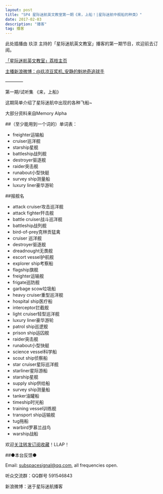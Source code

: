 ```yaml
---
layout: post
title: "SP4 星际迷航英文教室第一期《来，上船！|星际迷航中舰船的种类》"
date: 2017-02-03
description: "播客"
tag: 播客 
---   
```


此处插播由 玖涼 主持的「星际迷航英文教室」播客的第一期节目，欢迎前去订阅。

[「星际迷航英文教室」荔枝主页](https://www.lizhi.fm/1316714/)

[主播新浪微博：@玖凉豆浆机\_安静的魁地奇追球手](http://weibo.com/lunaliang1029)

————

第一期/试听集 《来，上船》

这期简单介绍了星际迷航中出现的各种飞船~

大部分资料来自Memory Alpha

##（至少能用到一个词的）单词表：

* freighter运输船
* cruiser巡洋舰
* starship星舰
* battleship战列舰
* destroyer驱逐舰
* raider突击舰
* runabout小型快艇
* survey ship测量船
* luxury liner豪华游轮

##报舰名

* attack cruiser攻击巡洋舰
* attack fighter歼击舰
* battle cruiser战斗巡洋舰
* battleship战列舰
* bird-of-prey克林贡猛禽
* cruiser 巡洋舰
* destroyer驱逐舰
* dreadnought无畏舰
* escort vessel护航舰
* explorer ship考察船
* flagship旗舰
* freighter运输舰
* frigate巡防舰
* garbage scow垃圾船
* heavy cruiser重型巡洋舰
* hospital ship医疗船
* interceptor拦截舰
* light cruiser轻型巡洋舰
* luxury liner豪华游轮
* patrol ship巡逻舰
* prison ship运囚舰
* raider突击舰
* runabout小型快艇
* science vessel科学船
* scout ship侦察船
* star cruiser星际巡洋舰
* starliner星际游船
* starship星舰
* supply ship供给船
* survey ship测量船
* tanker油罐船
* timeship时光船
* training vessel训练舰
* transport ship运输舰
* tug拖船
* warbird罗慕兰战鸟
* warship战船

欢迎[关注转发订阅收藏](https://www.lizhi.fm/1316714/)！LLAP！

##●本台反馈●

Email: [subspacesignal@qq.com](mailto:subspacesignal@qq.com), all frequencies open.

听众交流群：QQ群号 591546843

新浪微博：迷于星际迷航播客




